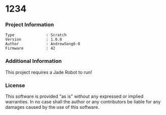 1234
================



### Project Information
```
Type              : Scratch
Version           : 1.0.0
Author            : AndrewSong6-0
Firmware          : 42
```

### Additional Information
This project requires a Jade Robot to run!

### License
This software is provided "as is" without any expressed or implied warranties.  In no case shall the author or any contributors be liable for any damages caused by the use of this software.

